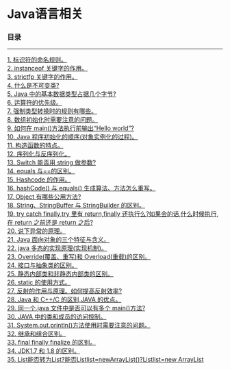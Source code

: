 # Java语言相关

### 目录

---
<a href="#1">1. 标识符的命名规则。</a> <br>
<a href="#2">2. instanceof 关键字的作用。</a> <br>
<a href="#3">3. strictfp 关键字的作用。</a> <br>
<a href="#4">4. 什么是不可变类?</a> <br>
<a href="#5">5. Java 中的基本数据类型占据几个字节?</a> <br>
<a href="#6">6. 运算符的优先级。</a> <br>
<a href="#7">7. 强制类型转换时的规则有哪些。</a> <br>
<a href="#8">8. 数组初始化时需要注意的问题。</a> <br>
<a href="#9">9. 如何在 main()方法执行前输出“Hello world”?</a> <br>
<a href="#10">10. Java 程序初始化的顺序(对象实例化的过程)。</a> <br>
<a href="#11">11. 构造函数的特点。</a> <br>
<a href="#12">12. 序列化与反序列化。</a> <br>
<a href="#13">13. Switch 能否用 string 做参数?</a> <br>
<a href="#14">14. equals 与==的区别。</a> <br>
<a href="#15">15. Hashcode 的作用。</a> <br>
<a href="#16">16. hashCode() 与 equals() 生成算法、方法怎么重写。</a> <br>
<a href="#17">17. Object 有哪些公用方法?</a> <br>
<a href="#18">18. String、StringBuffer 与 StringBuilder 的区别。</a> <br>
<a href="#19">19. try catch finally,try 里有 return,finally 还执行么?如果会的话,什么时候执行,在 return 之前还是 return 之后?</a> <br>
<a href="#20">20. 说下异常的原理。</a> <br>
<a href="#21">21. Java 面向对象的三个特征与含义。</a> <br>
<a href="#22">22. java 多态的实现原理(实现机制)。</a> <br>
<a href="#23">23. Override(覆盖、重写)和 Overload(重载)的区别。</a> <br>
<a href="#24">24. 接口与抽象类的区别。</a> <br>
<a href="#25">25. 静态内部类和非静态内部类的区别。</a> <br>
<a href="#26">26. static 的使用方式。</a> <br>
<a href="#27">27. 反射的作用与原理。如何提高反射效率?</a> <br>
<a href="#28">28. Java 和 C++/C 的区别,JAVA 的优点。</a> <br>
<a href="#29">29. 同一个.java 文件中是否可以有多个 main()方法?</a> <br>
<a href="#30">30. JAVA 中的类和成员的访问控制。</a> <br>
<a href="#31">31. System.out.println()方法使用时需要注意的问题。</a> <br>
<a href="#32">32. 继承和组合区别。</a> <br>
<a href="#33">33. final finally finalize 的区别。</a> <br>
<a href="#34">34. JDK1.7 和 1.8 的区别。</a> <br>
<a href="#35">35. List<String>能否转为List<Object>?能否List<Object>list=newArrayList<String>()?List<String>list=new ArrayList<Object>()?原因?</a> <br>
<a href="#36">36. 泛型的好处?</a> <br>

### <a name="1">1. 标识符的命名规则。</a>

### <a name="2">2. instanceof 关键字的作用。</a>

### <a name="3">3. strictfp 关键字的作用。</a>
### <a name="4">4. 什么是不可变类?</a>
### <a name="5">5. Java 中的基本数据类型占据几个字节?</a>
### <a name="6">6. 运算符的优先级。</a>
### <a name="7">7. 强制类型转换时的规则有哪些。</a>
### <a name="8">8. 数组初始化时需要注意的问题。</a>
### <a name="9">9. 如何在 main()方法执行前输出“Hello world”?</a>
### <a name="10">10. Java 程序初始化的顺序(对象实例化的过程)。</a>
### <a name="11">11. 构造函数的特点。</a>
### <a name="12">12. 序列化与反序列化。</a>
### <a name="13">13. Switch 能否用 string 做参数?</a>
### <a name="14">14. equals 与==的区别。</a>
### <a name="15">15. Hashcode 的作用。</a>
### <a name="16">16. hashCode() 与 equals() 生成算法、方法怎么重写。</a>
### <a name="17">17. Object 有哪些公用方法?</a>
### <a name="18">18. String、StringBuffer 与 StringBuilder 的区别。</a>
### <a name="19">19. try catch finally,try 里有 return,finally 还执行么?如果会的话,什么时候执行,在 return 之前还是 return 之后?</a>
### <a name="20">20. 说下异常的原理。</a>
### <a name="21">21. Java 面向对象的三个特征与含义。</a>
### <a name="22">22. java 多态的实现原理(实现机制)。</a>
### <a name="23">23. Override(覆盖、重写)和 Overload(重载)的区别。</a>
### <a name="24">24. 接口与抽象类的区别。</a>
### <a name="25">25. 静态内部类和非静态内部类的区别。</a>
### <a name="26">26. static 的使用方式。</a>
### <a name="27">27. 反射的作用与原理。如何提高反射效率?</a>
### <a name="28">28. Java 和 C++/C 的区别,JAVA 的优点。</a>
### <a name="29">29. 同一个.java 文件中是否可以有多个 main()方法?</a>
### <a name="30">30. JAVA 中的类和成员的访问控制。</a>
### <a name="31">31. System.out.println()方法使用时需要注意的问题。</a>
### <a name="32">32. 继承和组合区别。</a>
### <a name="33">33. final finally finalize 的区别。</a>
### <a name="34">34. JDK1.7 和 1.8 的区别。</a>
### <a name="35">35. List<String>能否转为List<Object>?能否List<Object>list=newArrayList<String>()?List<String>list=new ArrayList<Object>()?原因? </a>
### <a name="36">36. 泛型的好处?</a>

